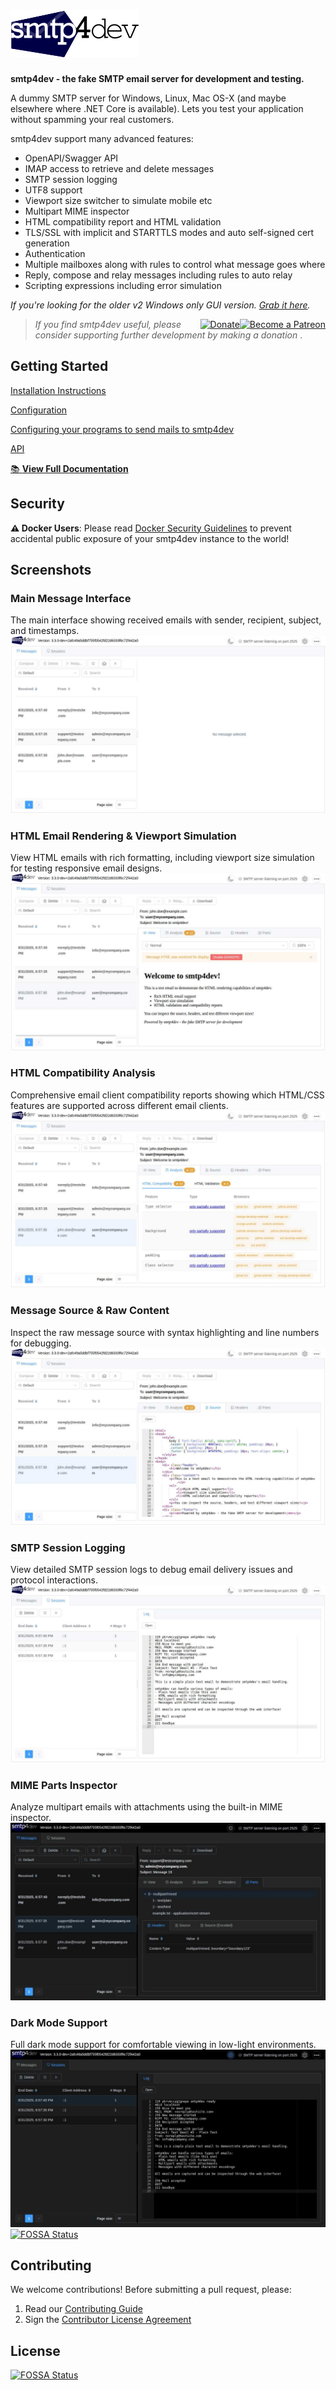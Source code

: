 # <img src='Rnwood.Smtp4dev/ClientApp/public/logo.png' alt='logo'/>
**smtp4dev - the fake SMTP email server for development and testing.**

A dummy SMTP server for Windows, Linux, Mac OS-X (and maybe elsewhere where .NET Core is available). Lets you test your application without spamming your real customers.

smtp4dev support many advanced features:
- OpenAPI/Swagger API
- IMAP access to retrieve and delete messages
- SMTP session logging
- UTF8 support
- Viewport size switcher to simulate mobile etc
- Multipart MIME inspector
- HTML compatibility report and HTML validation
- TLS/SSL with implicit and STARTTLS modes and auto self-signed cert generation
- Authentication
- Multiple mailboxes along with rules to control what message goes where
- Reply, compose and relay messages including rules to auto relay
- Scripting expressions including error simulation

*If you're looking for the older v2 Windows only GUI version. [Grab it here](https://github.com/rnwood/smtp4dev/releases/tag/v2.0.10).*

> <a style="float: right" href="https://www.patreon.com/bePatron?u=38204828" data-patreon-widget-type="become-patron-button"><img alt='Become a Patreon' src='https://c5.patreon.com/external/logo/become_a_patron_button.png' height="30px"></a> <a  style="float: right" href='https://www.paypal.me/rnwood'><img alt='Donate' src='https://www.paypalobjects.com/webstatic/en_US/btn/btn_donate_pp_142x27.png'/></a> *If you find smtp4dev useful, please consider supporting further development by making a donation*
> .


## Getting Started
[Installation Instructions](docs/Installation.md)

[Configuration](docs/Configuration.md)

[Configuring your programs to send mails to smtp4dev](docs/Configuring-Clients.md)

[API](docs/API.md)

[📚 **View Full Documentation**](docs/README.md)

## Security
**⚠️ Docker Users**: Please read [Docker Security Guidelines](docs/Docker-Security.md) to prevent accidental public exposure of your smtp4dev instance to the world!


## Screenshots

### Main Message Interface
The main interface showing received emails with sender, recipient, subject, and timestamps.
![Message List Interface](message-list-interface.png)

### HTML Email Rendering & Viewport Simulation
View HTML emails with rich formatting, including viewport size simulation for testing responsive email designs.
![Message Detail View](message-detail-view.png)

### HTML Compatibility Analysis
Comprehensive email client compatibility reports showing which HTML/CSS features are supported across different email clients.
![HTML Analysis View](html-analysis-view.png)

### Message Source & Raw Content
Inspect the raw message source with syntax highlighting and line numbers for debugging.
![Message Source View](message-source-view.png)

### SMTP Session Logging
View detailed SMTP session logs to debug email delivery issues and protocol interactions.
![SMTP Sessions View](smtp-sessions-view.png)

### MIME Parts Inspector
Analyze multipart emails with attachments using the built-in MIME inspector.
![MIME Parts Inspector](mime-parts-inspector.png)

### Dark Mode Support
Full dark mode support for comfortable viewing in low-light environments.
![Dark Mode Interface](dark-mode-interface.png)
[![FOSSA Status](https://app.fossa.com/api/projects/git%2Bgithub.com%2Frnwood%2Fsmtp4dev.svg?type=shield)](https://app.fossa.com/projects/git%2Bgithub.com%2Frnwood%2Fsmtp4dev?ref=badge_shield)

## Contributing

We welcome contributions! Before submitting a pull request, please:

1. Read our [Contributing Guide](CONTRIBUTING.md)
2. Sign the [Contributor License Agreement](CLA.md)

## License
[![FOSSA Status](https://app.fossa.com/api/projects/git%2Bgithub.com%2Frnwood%2Fsmtp4dev.svg?type=large)](https://app.fossa.com/projects/git%2Bgithub.com%2Frnwood%2Fsmtp4dev?ref=badge_large)
